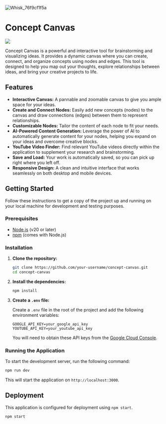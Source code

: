 
![Whisk_76f9cf1f5a](https://github.com/user-attachments/assets/6126ef25-4be2-40ff-8e28-3f09b9c44746)


# Concept Canvas

[![](https://img.shields.io/badge/Test%20Now-Click%20Here-brightgreen)](https://conceptit.sahildhavale.works/)

Concept Canvas is a powerful and interactive tool for brainstorming and visualizing ideas. It provides a dynamic canvas where you can create, connect, and organize concepts using nodes and edges. This tool is designed to help you map out your thoughts, explore relationships between ideas, and bring your creative projects to life.

## Features

*   **Interactive Canvas:** A pannable and zoomable canvas to give you ample space for your ideas.
*   **Create and Connect Nodes:** Easily add new concepts (nodes) to the canvas and draw connections (edges) between them to represent relationships.
*   **Customizable Nodes:** Tailor the content of each node to fit your needs.
*   **AI-Powered Content Generation:** Leverage the power of AI to automatically generate content for your nodes, helping you expand on your ideas and overcome creative blocks.
*   **YouTube Video Finder:** Find relevant YouTube videos directly within the application to supplement your research and brainstorming.
*   **Save and Load:** Your work is automatically saved, so you can pick up right where you left off.
*   **Responsive Design:** A clean and intuitive interface that works seamlessly on both desktop and mobile devices.

## Getting Started

Follow these instructions to get a copy of the project up and running on your local machine for development and testing purposes.

### Prerequisites

*   [Node.js](https://nodejs.org/) (v20 or later)
*   [npm](https://www.npmjs.com/) (comes with Node.js)

### Installation

1.  **Clone the repository:**

    ```bash
    git clone https://github.com/your-username/concept-canvas.git
    cd concept-canvas
    ```

2.  **Install the dependencies:**

    ```bash
    npm install
    ```

3.  **Create a `.env` file:**

    Create a `.env` file in the root of the project and add the following environment variables:

    ```
    GOOGLE_API_KEY=your_google_api_key
    YOUTUBE_API_KEY=your_youtube_api_key
    ```

    You will need to obtain these API keys from the [Google Cloud Console](https://console.cloud.google.com/).


### Running the Application

To start the development server, run the following command:

```bash
npm run dev
```

This will start the application on `http://localhost:3000`.

## Deployment

This application is configured for deployment using `npm start`.

```bash
npm start
```
